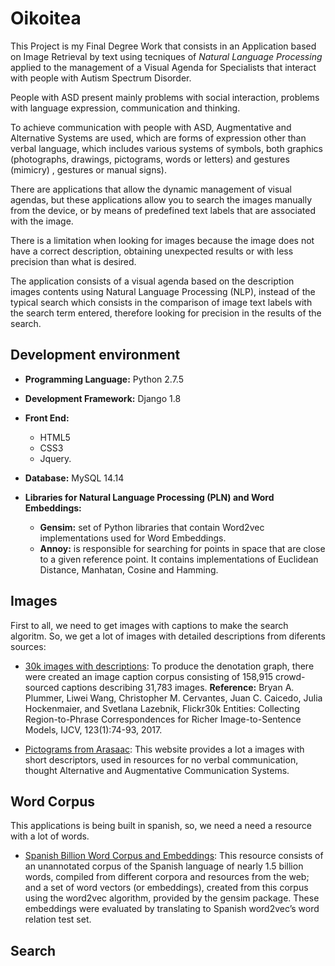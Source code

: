 # Oikoitea


This Project is my Final Degree Work that consists in an Application based on Image 
Retrieval by text using tecniques of *Natural Language Processing* applied to the management of a Visual Agenda for Specialists that interact with people with Autism Spectrum Disorder.

People with ASD present mainly problems with social interaction, problems with language expression, communication and thinking.

To achieve communication with people with ASD, Augmentative and Alternative Systems are used, which are forms of expression other than verbal language, which includes various systems of symbols, both graphics (photographs, drawings, pictograms, words or letters) and gestures (mimicry) , gestures or manual signs).

There are applications that allow the dynamic management of visual agendas, but these applications allow you to search the images manually from the device, or by means of predefined text labels that are associated with the image.

There is a limitation when looking for images because the image does not have a correct description, obtaining unexpected results or with less precision than what is desired.

The application consists of a visual agenda based on the description images contents using Natural Language Processing (NLP), instead of the typical search which consists in the comparison of image text labels with the search term entered, therefore looking for precision in the results of the search.



Development environment
---------
* **Programming Language:** Python 2.7.5
* **Development Framework:** Django 1.8
* **Front End:**
	* HTML5
	* CSS3
	* Jquery.

* **Database:** MySQL 14.14
* **Libraries for Natural Language Processing (PLN) and Word Embeddings:**
	* **Gensim:** set of Python libraries that contain Word2vec implementations used for Word Embeddings.
	* **Annoy:** is responsible for searching for points in space that are close to a given reference point. It contains implementations of Euclidean Distance, Manhatan, Cosine and Hamming.


Images
---------
First to all, we need to get images with captions to make the search algoritm. So, we get a lot of images with detailed descriptions from diferents sources:
* [30k images with descriptions](http://shannon.cs.illinois.edu/DenotationGraph/): To produce the denotation graph, there were created an image caption corpus consisting of 158,915 crowd-sourced captions describing 31,783 images.
**Reference:** Bryan A. Plummer, Liwei Wang, Christopher M. Cervantes, Juan C. Caicedo, Julia Hockenmaier, and Svetlana Lazebnik, Flickr30k Entities: Collecting Region-to-Phrase Correspondences for Richer Image-to-Sentence Models, IJCV, 123(1):74-93, 2017.

* [Pictograms from Arasaac](http://www.arasaac.org/index.php): This website provides a lot a images with short descriptors, used in resources for no verbal communication, thought Alternative and Augmentative Communication Systems.


Word Corpus
---------
This applications is being built in spanish, so, we need a need a resource with a lot of words.
* [Spanish Billion Word Corpus and Embeddings](http://crscardellino.me/SBWCE/): This resource consists of an unannotated corpus of the Spanish language of nearly 1.5 billion words, compiled from different corpora and resources from the web; and a set of word vectors (or embeddings), created from this corpus using the word2vec algorithm, provided by the gensim package. These embeddings were evaluated by translating to Spanish word2vec’s word relation test set.


Search
---------
